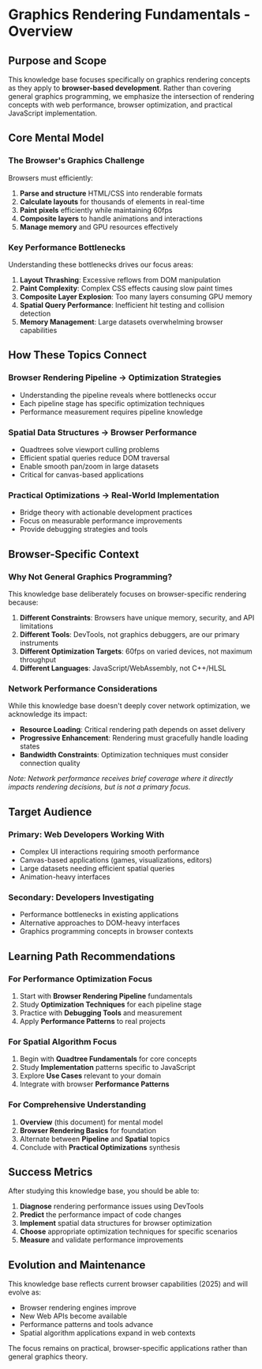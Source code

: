 # Graphics Rendering Fundamentals - Overview

## Purpose and Scope

This knowledge base focuses specifically on graphics rendering concepts as they apply to **browser-based development**. Rather than covering general graphics programming, we emphasize the intersection of rendering concepts with web performance, browser optimization, and practical JavaScript implementation.

## Core Mental Model

### The Browser's Graphics Challenge

Browsers must efficiently:
1. **Parse and structure** HTML/CSS into renderable formats
2. **Calculate layouts** for thousands of elements in real-time
3. **Paint pixels** efficiently while maintaining 60fps
4. **Composite layers** to handle animations and interactions
5. **Manage memory** and GPU resources effectively

### Key Performance Bottlenecks

Understanding these bottlenecks drives our focus areas:

1. **Layout Thrashing**: Excessive reflows from DOM manipulation
2. **Paint Complexity**: Complex CSS effects causing slow paint times
3. **Composite Layer Explosion**: Too many layers consuming GPU memory
4. **Spatial Query Performance**: Inefficient hit testing and collision detection
5. **Memory Management**: Large datasets overwhelming browser capabilities

## How These Topics Connect

### Browser Rendering Pipeline → Optimization Strategies
- Understanding the pipeline reveals where bottlenecks occur
- Each pipeline stage has specific optimization techniques
- Performance measurement requires pipeline knowledge

### Spatial Data Structures → Browser Performance
- Quadtrees solve viewport culling problems
- Efficient spatial queries reduce DOM traversal
- Enable smooth pan/zoom in large datasets
- Critical for canvas-based applications

### Practical Optimizations → Real-World Implementation
- Bridge theory with actionable development practices
- Focus on measurable performance improvements
- Provide debugging strategies and tools

## Browser-Specific Context

### Why Not General Graphics Programming?

This knowledge base deliberately focuses on browser-specific rendering because:

1. **Different Constraints**: Browsers have unique memory, security, and API limitations
2. **Different Tools**: DevTools, not graphics debuggers, are our primary instruments
3. **Different Optimization Targets**: 60fps on varied devices, not maximum throughput
4. **Different Languages**: JavaScript/WebAssembly, not C++/HLSL

### Network Performance Considerations

While this knowledge base doesn't deeply cover network optimization, we acknowledge its impact:
- **Resource Loading**: Critical rendering path depends on asset delivery
- **Progressive Enhancement**: Rendering must gracefully handle loading states
- **Bandwidth Constraints**: Optimization techniques must consider connection quality

*Note: Network performance receives brief coverage where it directly impacts rendering decisions, but is not a primary focus.*

## Target Audience

### Primary: Web Developers Working With
- Complex UI interactions requiring smooth performance
- Canvas-based applications (games, visualizations, editors)
- Large datasets needing efficient spatial queries
- Animation-heavy interfaces

### Secondary: Developers Investigating
- Performance bottlenecks in existing applications
- Alternative approaches to DOM-heavy interfaces
- Graphics programming concepts in browser contexts

## Learning Path Recommendations

### For Performance Optimization Focus
1. Start with **Browser Rendering Pipeline** fundamentals
2. Study **Optimization Techniques** for each pipeline stage
3. Practice with **Debugging Tools** and measurement
4. Apply **Performance Patterns** to real projects

### For Spatial Algorithm Focus
1. Begin with **Quadtree Fundamentals** for core concepts
2. Study **Implementation** patterns specific to JavaScript
3. Explore **Use Cases** relevant to your domain
4. Integrate with browser **Performance Patterns**

### For Comprehensive Understanding
1. **Overview** (this document) for mental model
2. **Browser Rendering Basics** for foundation
3. Alternate between **Pipeline** and **Spatial** topics
4. Conclude with **Practical Optimizations** synthesis

## Success Metrics

After studying this knowledge base, you should be able to:

1. **Diagnose** rendering performance issues using DevTools
2. **Predict** the performance impact of code changes
3. **Implement** spatial data structures for browser optimization
4. **Choose** appropriate optimization techniques for specific scenarios
5. **Measure** and validate performance improvements

## Evolution and Maintenance

This knowledge base reflects current browser capabilities (2025) and will evolve as:
- Browser rendering engines improve
- New Web APIs become available
- Performance patterns and tools advance
- Spatial algorithm applications expand in web contexts

The focus remains on practical, browser-specific applications rather than general graphics theory.
